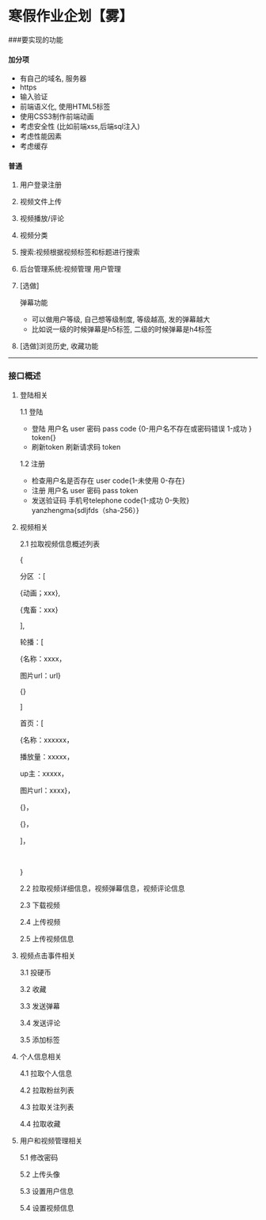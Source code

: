 # 寒假作业企划【雾】

###要实现的功能

#### 加分项

- 有自己的域名, 服务器
- https
- 输入验证
- 前端语义化, 使用HTML5标签
- 使用CSS3制作前端动画
- 考虑安全性 (比如前端xss,后端sql注入)
- 考虑性能因素
- 考虑缓存

#### 普通

1. 用户登录注册

2. 视频文件上传

3. 视频播放/评论

4. 视频分类

5. 搜索:视频根据视频标签和标题进行搜索

6. 后台管理系统:视频管理 用户管理

7. [选做]

   弹幕功能

   - 可以做用户等级, 自己想等级制度, 等级越高, 发的弹幕越大
   - 比如说一级的时候弹幕是h5标签, 二级的时候弹幕是h4标签

8. [选做]浏览历史, 收藏功能

------------------------

### 接口概述

1. 登陆相关

   1.1 登陆

   - 登陆     用户名 user 密码 pass       code {0-用户名不存在或密码错误 1-成功 } token{}
   - 刷新token     刷新请求码          token

   1.2 注册

   - 检查用户名是否存在     user      code{1-未使用 0-存在}
   - 注册     用户名 user 密码 pass      token
   - 发送验证码 手机号telephone        code{1-成功 0-失败}   yanzhengma{sdljfds（sha-256）}

2. 视频相关

   2.1 拉取视频信息概述列表

   {

   分区 ：[

   {动画；xxx},

   {鬼畜：xxx}

   ],

   轮播：[

   {名称：xxxx，

   图片url：url}

   {}

   ]

   首页：[

   {名称：xxxxxx，

   播放量：xxxxx，

   up主：xxxxx，

   图片url：xxxx}，

   {}，

   {}，

   ]，

   ​

   }

   2.2 拉取视频详细信息，视频弹幕信息，视频评论信息

   2.3 下载视频

   2.4 上传视频

   2.5 上传视频信息

3. 视频点击事件相关

   3.1 投硬币

   3.2 收藏

   3.3 发送弹幕

   3.4 发送评论

   3.5 添加标签

4. 个人信息相关

   4.1 拉取个人信息

   4.2 拉取粉丝列表

   4.3 拉取关注列表

   4.4 拉取收藏

5. 用户和视频管理相关

   5.1 修改密码

   5.2 上传头像

   5.3 设置用户信息

   5.4 设置视频信息

   ​